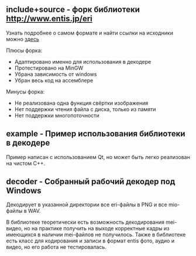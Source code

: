 ## include+source - форк библиотеки http://www.entis.jp/eri
Узнать подробнее о самом формате и найти ссылки на исходники можно [здесь](https://wiki.multimedia.cx/index.php/Entis_Rasterized_Image_format)

Плюсы форка:
+ Адаптировано именно для использования в декодере
+ Протестировано на MinGW
+ Убрана зависимость от windows
+ Убран весь код на ассемблере

Минусы форка:
+ Не реализована одна функция свёртки изображения
+ Нет поддержки чтения файла с диска, только из памяти
+ Нет поддержки многопоточности

## example - Пример использования библиотеки в декодере

Пример написан с использованием Qt, но может быть легко реализован на чистом С++.

## decoder - Собранный рабочий декодер под Windows

Декодирует в указанной директории все eri-файлы в PNG и все mio-файлы в WAV.

В библиотеке теоретически есть возможность декодирования mei-видео, но на практике получить на выходе корректные кадры из имеющихся в наличии mei-файлов не получилось.
Также в библиотеке есть класс для кодирования и записи в формат entis фото, аудио и видео, но его работа не тестировалась.
